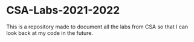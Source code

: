 # CSA-Labs-2021-2022

This is a repository made to document all the labs from CSA so that I can look back at my code in the future.
